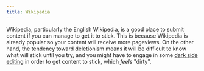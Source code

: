 ```yaml
---
title: Wikipedia
---
```


Wikipedia, particularly the English Wikipedia, is a good place to submit
content if you can manage to get it to stick. This is because Wikipedia is
already popular so your content will receive more pageviews. On the other hand,
the tendency toward deletionism means it will be difficult to know what will
stick until you try, and you might have to engage in some [dark side editing](https://www.gwern.net/Wikipedia%20and%20Dark%20Side%20Editing)
in order to get content to stick, which *feels* "dirty".
